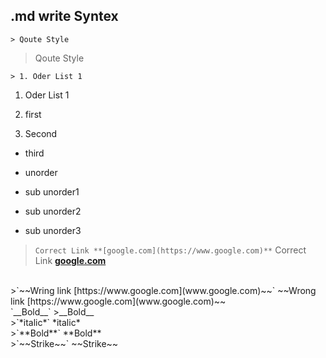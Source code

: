## .md write Syntex 

`> Qoute Style`
> Qoute Style



`> 1. Oder List 1`  
1. Oder List 1  
 

 1. first
 2. Second
   * third

* unorder
 * sub unorder1
  * sub unorder2
  * sub unorder3



>`Correct Link **[google.com](https://www.google.com)**`
Correct Link **[google.com](https://www.google.com)**  

<br/>
>`~~Wring link [https://www.google.com](www.google.com)~~`
~~Wrong link [https://www.google.com](www.google.com)~~  

<br/>
`__Bold__`   
>__Bold__  

<br/>
>`*italic*`  
*italic*  

<br/>
>`**Bold**`  
**Bold** 

<br/>
>`~~Strike~~`  
~~Strike~~  


